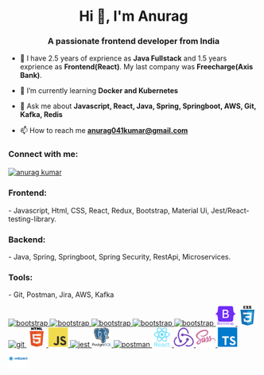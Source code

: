 <h1 align="center">Hi 👋, I'm Anurag</h1>
<h3 align="center">A passionate frontend developer from India</h3>

- 🔭 I have 2.5 years of exprience as **Java Fullstack** and 1.5 years exprience as **Frontend(React)**. My last company was **Freecharge(Axis Bank)**.

- 🌱 I’m currently learning **Docker and Kubernetes**

- 💬 Ask me about **Javascript, React, Java, Spring, Springboot, AWS, Git, Kafka, Redis**

- 📫 How to reach me **anurag041kumar@gmail.com**

<h3 align="left">Connect with me:</h3>
<p align="left">
<a href="https://linkedin.com/in/anurag kumar" target="blank"><img align="center" src="https://raw.githubusercontent.com/rahuldkjain/github-profile-readme-generator/master/src/images/icons/Social/linked-in-alt.svg" alt="anurag kumar" height="30" width="40" /></a>
</p>

<h3 align="left">Frontend: </h3>
- Javascript, Html, CSS, React, Redux, Bootstrap, Material Ui, Jest/React-testing-library.
<h3 align="left">Backend: </h3>
- Java, Spring, Springboot, Spring Security, RestApi, Microservices.
<h3 align="left">Tools: </h3>
- Git, Postman, Jira, AWS, Kafka
<p></p>

<p align="left">
  <a href="https://getbootstrap.com" target="_blank" rel="noreferrer"> 
    <img src="https://cdn.iconscout.com/icon/free/png-512/free-java-logo-icon-download-in-svg-png-gif-file-formats--wordmark-programming-language-pack-logos-icons-1174953.png?f=webp&w=256" alt="bootstrap" width="40" height="40"/> 
  </a> 
  <a href="https://getbootstrap.com" target="_blank" rel="noreferrer"> 
    <img src="https://www.pngfind.com/pngs/m/53-535670_spring-framework-logo-spring-boot-hd-png-download.png" alt="bootstrap" width="40" height="40"/> 
  </a> 
  <a href="https://getbootstrap.com" target="_blank" rel="noreferrer"> 
    <img src="https://logos-world.net/wp-content/uploads/2021/08/Amazon-Web-Services-AWS-Logo.png" alt="bootstrap" width="40" height="40"/> 
  </a>
  <a href="https://getbootstrap.com" target="_blank" rel="noreferrer"> 
    <img src="https://image.pngaaa.com/546/2459546-middle.png" alt="bootstrap" width="40" height="40"/> 
  </a> 
  <a href="https://getbootstrap.com" target="_blank" rel="noreferrer"> 
    <img src="https://uxwing.com/wp-content/themes/uxwing/download/brands-and-social-media/mysql-icon.png" alt="bootstrap" width="40" height="40"/> 
  </a> 
  <a href="https://getbootstrap.com" target="_blank" rel="noreferrer"> 
    <img src="https://raw.githubusercontent.com/devicons/devicon/master/icons/bootstrap/bootstrap-plain-wordmark.svg" alt="bootstrap" width="40" height="40"/> 
  </a> 
  <a href="https://www.w3schools.com/css/" target="_blank" rel="noreferrer"> 
    <img src="https://raw.githubusercontent.com/devicons/devicon/master/icons/css3/css3-original-wordmark.svg" alt="css3" width="40" height="40"/> 
  </a> 
  <a href="https://git-scm.com/" target="_blank" rel="noreferrer"> 
    <img src="https://www.vectorlogo.zone/logos/git-scm/git-scm-icon.svg" alt="git" width="40" height="40"/> 
  </a> 
  <a href="https://www.w3.org/html/" target="_blank" rel="noreferrer"> 
    <img src="https://raw.githubusercontent.com/devicons/devicon/master/icons/html5/html5-original-wordmark.svg" alt="html5" width="40" height="40"/> 
  </a> 
  <a href="https://developer.mozilla.org/en-US/docs/Web/JavaScript" target="_blank" rel="noreferrer"> 
    <img src="https://raw.githubusercontent.com/devicons/devicon/master/icons/javascript/javascript-original.svg" alt="javascript" width="40" height="40"/> 
  </a> 
  <a href="https://jestjs.io" target="_blank" rel="noreferrer"> 
    <img src="https://www.vectorlogo.zone/logos/jestjsio/jestjsio-icon.svg" alt="jest" width="40" height="40"/> 
  </a>  
  <a href="https://www.postgresql.org" target="_blank" rel="noreferrer"> 
    <img src="https://raw.githubusercontent.com/devicons/devicon/master/icons/postgresql/postgresql-original-wordmark.svg" alt="postgresql" width="40" height="40"/> 
  </a> 
  <a href="https://postman.com" target="_blank" rel="noreferrer"> 
    <img src="https://www.vectorlogo.zone/logos/getpostman/getpostman-icon.svg" alt="postman" width="40" height="40"/> 
  </a> 
  <a href="https://reactjs.org/" target="_blank" rel="noreferrer"> 
    <img src="https://raw.githubusercontent.com/devicons/devicon/master/icons/react/react-original-wordmark.svg" alt="react" width="40" height="40"/> 
  </a> 
  <a href="https://redux.js.org" target="_blank" rel="noreferrer"> 
    <img src="https://raw.githubusercontent.com/devicons/devicon/master/icons/redux/redux-original.svg" alt="redux" width="40" height="40"/> 
  </a> 
  <a href="https://sass-lang.com" target="_blank" rel="noreferrer"> 
    <img src="https://raw.githubusercontent.com/devicons/devicon/master/icons/sass/sass-original.svg" alt="sass" width="40" height="40"/> 
  </a> 
  <a href="https://www.typescriptlang.org/" target="_blank" rel="noreferrer"> 
    <img src="https://raw.githubusercontent.com/devicons/devicon/master/icons/typescript/typescript-original.svg" alt="typescript" width="40" height="40"/> 
  </a> 
  <a href="https://webpack.js.org" target="_blank" rel="noreferrer"> 
    <img src="https://raw.githubusercontent.com/devicons/devicon/d00d0969292a6569d45b06d3f350f463a0107b0d/icons/webpack/webpack-original-wordmark.svg" alt="webpack" width="40" height="40"/> 
  </a> 
</p>


